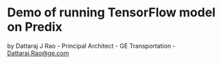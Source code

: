 # Demo of running TensorFlow model on Predix

by Dattaraj J Rao - Principal Architect - GE Transportation - <a href='mailto:Dattaraj.Rao@ge.com'>Dattaraj.Rao@ge.com</a>

